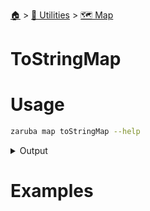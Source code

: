 <!--startTocHeader-->
[🏠](../../README.md) > [🔧 Utilities](../README.md) > [🗺️ Map](README.md)
# ToStringMap
<!--endTocHeader-->

# Usage

<!--startCode-->
```bash
zaruba map toStringMap --help
```
 
<details>
<summary>Output</summary>
 
```````
Transform a jsonMap into a jsonStringMap

Usage:
  zaruba map toStringMap <jsonMap> [flags]

Examples:

> zaruba map toStringMap '{"server": "localhost", "port": 3306, "env": {"enable_ui": 0}}'
{"env":"{\"enable_ui\":0}","port":"3306","server":"localhost"}


Flags:
  -h, --help   help for toStringMap
```````
</details>
<!--endCode-->

# Examples



<!--startTocSubTopic-->
<!--endTocSubTopic-->